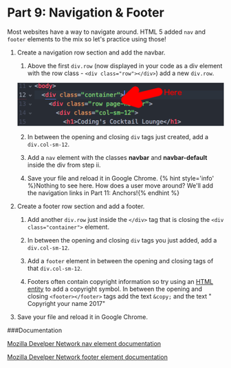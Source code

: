 # Part 9: Navigation & Footer

Most websites have a way to navigate around.  HTML 5 added `nav` and `footer` elements to the mix so let's practice using those!

1. Create a navigation row section and add the navbar.
    
    1. Above the first `div.row` (now displayed in your code as a div element with the row class - `<div class="row"></div>`) add a new `div.row`.
    
    ![](/assets/navLocation.png)
    
    2. In between the opening and closing `div` tags just created, add a `div.col-sm-12`.
    
    3. Add a `nav` element with the classes **navbar** and **navbar-default** inside the div from step ii.
    
    4. Save your file and reload it in Google Chrome.
    {% hint style='info' %}Nothing to see here. How does a user move around? We'll add the navigation links in Part 11: Anchors!{% endhint %}
    
2. Create a footer row section and add a footer.  

    1. Add another `div.row` just inside the `</div>` tag that is closing the `<div class="container">` element.
    
    2. In between the opening and closing `div` tags you just added, add a `div.col-sm-12`.
    
    3. Add a `footer` element in between the opening and closing tags of that `div.col-sm-12`.

    4. Footers often contain copyright information so try using an [HTML entity](http://www.w3schools.com/html/html_entities.asp) to add a copyright symbol. In between the opening and closing `<footer></footer>` tags add the text `&copy;` and the text " Copyright your name 2017"

3. Save your file and reload it in Google Chrome.

###Documentation

[Mozilla Develper Network nav element documentation](https://developer.mozilla.org/en-US/docs/Web/HTML/Element/nav)

[Mozilla Develper Network footer element documentation](https://developer.mozilla.org/en-US/docs/Web/HTML/Element/footer)



